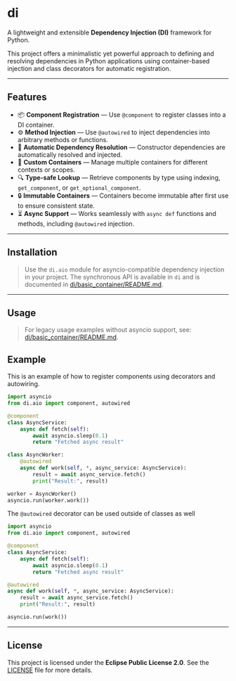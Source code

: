 # di

A lightweight and extensible **Dependency Injection (DI)** framework for Python.

This project offers a minimalistic yet powerful approach to defining and resolving dependencies in Python applications using container-based injection and class decorators for automatic registration.

---

## Features

- 📦 **Component Registration** — Use `@component` to register classes into a DI container.
- ⚙️ **Method Injection** — Use `@autowired` to inject dependencies into arbitrary methods or functions.
- 🔄 **Automatic Dependency Resolution** — Constructor dependencies are automatically resolved and injected.
- 🧱 **Custom Containers** — Manage multiple containers for different contexts or scopes.
- 🔍 **Type-safe Lookup** — Retrieve components by type using indexing, `get_component`, or `get_optional_component`.
- 🔒 **Immutable Containers** — Containers become immutable after first use to ensure consistent state.
- ⏳ **Async Support** — Works seamlessly with `async def` functions and methods, including `@autowired` injection.

---

## Installation

> Use the `di.aio` module for asyncio-compatible dependency injection in your project.
> The synchronous API is available in `di` and is documented in [di/basic\_container/README.md](di/basic_container/README.md).

---

## Usage

> For legacy usage examples without asyncio support, see: [di/basic\_container/README.md](di/basic_container/README.md).

## Example

This is an example of how to register components using decorators and autowiring.

```python
import asyncio
from di.aio import component, autowired

@component
class AsyncService:
    async def fetch(self):
        await asyncio.sleep(0.1)
        return "Fetched async result"

class AsyncWorker:
    @autowired
    async def work(self, *, async_service: AsyncService):
        result = await async_service.fetch()
        print("Result:", result)

worker = AsyncWorker()
asyncio.run(worker.work())
```

The `@autowired` decorator can be used outside of classes as well

```python
import asyncio
from di.aio import component, autowired

@component
class AsyncService:
    async def fetch(self):
        await asyncio.sleep(0.1)
        return "Fetched async result"

@autowired
async def work(self, *, async_service: AsyncService):
    result = await async_service.fetch()
    print("Result:", result)

asyncio.run(work())
```
---

## License

This project is licensed under the **Eclipse Public License 2.0**.
See the [LICENSE](LICENSE) file for more details.

